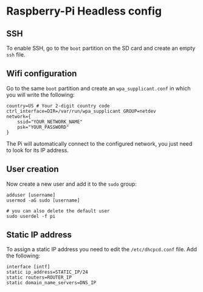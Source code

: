 # Raspberry-Pi Headless config

## SSH

To enable SSH, go to the `boot` partition on the SD card and create an empty `ssh` file.

## Wifi configuration

Go to the same `boot` partition and create an `wpa_supplicant.conf` in which you will write the following:

```
country=US # Your 2-digit country code
ctrl_interface=DIR=/var/run/wpa_supplicant GROUP=netdev
network={
    ssid="YOUR_NETWORK_NAME"
    psk="YOUR_PASSWORD"
}
```

The Pi will automatically connect to the configured network, you just need to look for its IP address.

## User creation

Now create a new user and add it to the `sudo` group:

```
adduser [username]
usermod -aG sudo [username]

# you can also delete the default user
sudo userdel -f pi
```

## Static IP address

To assign a static IP address you need to edit the `/etc/dhcpcd.conf` file. Add the following:

```
interface [intf]
static ip_address=STATIC_IP/24
static routers=ROUTER_IP
static domain_name_servers=DNS_IP
```